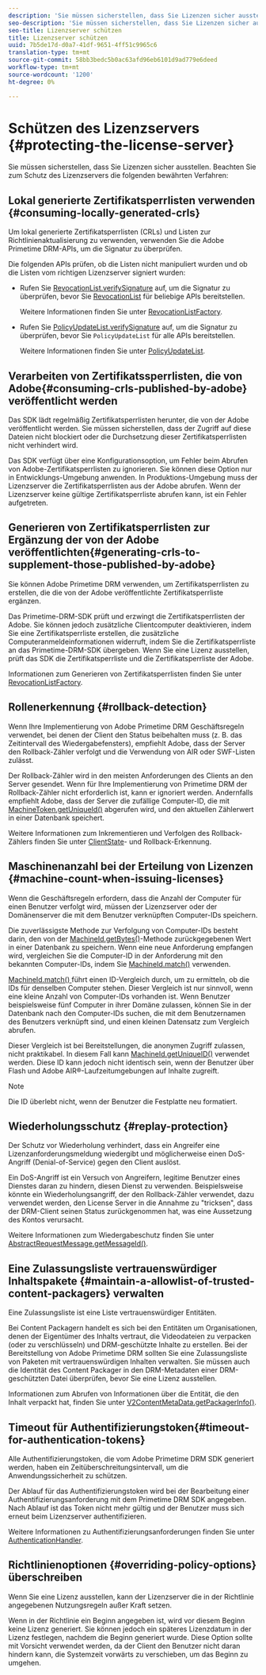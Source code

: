 ```yaml
---
description: 'Sie müssen sicherstellen, dass Sie Lizenzen sicher ausstellen. Beachten Sie die folgenden bewährten Verfahren zum Schutz des Lizenzservers. '
seo-description: 'Sie müssen sicherstellen, dass Sie Lizenzen sicher ausstellen. Beachten Sie die folgenden bewährten Verfahren zum Schutz des Lizenzservers. '
seo-title: Lizenzserver schützen
title: Lizenzserver schützen
uuid: 7b5de17d-d0a7-41df-9651-4ff51c9965c6
translation-type: tm+mt
source-git-commit: 58bb3bedc5b0ac63afd96eb6101d9ad779e6deed
workflow-type: tm+mt
source-wordcount: '1200'
ht-degree: 0%

---
```



# Schützen des Lizenzservers {#protecting-the-license-server}

Sie müssen sicherstellen, dass Sie Lizenzen sicher ausstellen. Beachten Sie zum Schutz des Lizenzservers die folgenden bewährten Verfahren:

## Lokal generierte Zertifikatsperrlisten verwenden {#consuming-locally-generated-crls}

Um lokal generierte Zertifikatsperrlisten (CRLs) und Listen zur Richtlinienaktualisierung zu verwenden, verwenden Sie die Adobe Primetime DRM-APIs, um die Signatur zu überprüfen.

Die folgenden APIs prüfen, ob die Listen nicht manipuliert wurden und ob die Listen vom richtigen Lizenzserver signiert wurden:

* Rufen Sie [RevocationList.verifySignature](https://help.adobe.com/en_US/primetime/api/drm-apis/server/javadocs-flashaccess-pro/com/adobe/flashaccess/sdk/revocation/RevocationList.html#verifySignature(java.security.cert.X509Certificate)) auf, um die Signatur zu überprüfen, bevor Sie [RevocationList](https://help.adobe.com/en_US/primetime/api/drm-apis/server/javadocs-flashaccess-pro/com/adobe/flashaccess/sdk/revocation/RevocationList.html) für beliebige APIs bereitstellen.

   Weitere Informationen finden Sie unter [RevocationListFactory](https://help.adobe.com/en_US/primetime/api/drm-apis/server/javadocs-flashaccess-pro/com/adobe/flashaccess/sdk/revocation/RevocationListFactory.html).

* Rufen Sie [PolicyUpdateList.verifySignature](https://help.adobe.com/en_US/primetime/api/drm-apis/server/javadocs-flashaccess-pro/com/adobe/flashaccess/sdk/policyupdate/PolicyUpdateList.html#verifySignature(java.security.cert.X509Certificate)) auf, um die Signatur zu überprüfen, bevor Sie `PolicyUpdateList` für alle APIs bereitstellen.

   Weitere Informationen finden Sie unter [PolicyUpdateList](https://help.adobe.com/en_US/primetime/api/drm-apis/server/javadocs-flashaccess-pro/com/adobe/flashaccess/sdk/policyupdate/PolicyUpdateList.html).

## Verarbeiten von Zertifikatssperrlisten, die von Adobe{#consuming-crls-published-by-adobe} veröffentlicht werden

Das SDK lädt regelmäßig Zertifikatsperrlisten herunter, die von der Adobe veröffentlicht werden. Sie müssen sicherstellen, dass der Zugriff auf diese Dateien nicht blockiert oder die Durchsetzung dieser Zertifikatsperrlisten nicht verhindert wird.

Das SDK verfügt über eine Konfigurationsoption, um Fehler beim Abrufen von Adobe-Zertifikatsperrlisten zu ignorieren. Sie können diese Option nur in Entwicklungs-Umgebung anwenden. In Produktions-Umgebung muss der Lizenzserver die Zertifikatsperrlisten aus der Adobe abrufen. Wenn der Lizenzserver keine gültige Zertifikatsperrliste abrufen kann, ist ein Fehler aufgetreten.

## Generieren von Zertifikatsperrlisten zur Ergänzung der von der Adobe veröffentlichten{#generating-crls-to-supplement-those-published-by-adobe}

Sie können Adobe Primetime DRM verwenden, um Zertifikatsperrlisten zu erstellen, die die von der Adobe veröffentlichte Zertifikatsperrliste ergänzen.

Das Primetime-DRM-SDK prüft und erzwingt die Zertifikatsperrlisten der Adobe. Sie können jedoch zusätzliche Clientcomputer deaktivieren, indem Sie eine Zertifikatsperrliste erstellen, die zusätzliche Computeranmeldeinformationen widerruft, indem Sie die Zertifikatsperrliste an das Primetime-DRM-SDK übergeben. Wenn Sie eine Lizenz ausstellen, prüft das SDK die Zertifikatsperrliste und die Zertifikatsperrliste der Adobe.

Informationen zum Generieren von Zertifikatsperrlisten finden Sie unter [RevocationListFactory](https://help.adobe.com/en_US/primetime/api/drm-apis/server/javadocs-flashaccess-pro/com/adobe/flashaccess/sdk/revocation/RevocationListFactory.html).

## Rollenerkennung {#rollback-detection}

Wenn Ihre Implementierung von Adobe Primetime DRM Geschäftsregeln verwendet, bei denen der Client den Status beibehalten muss (z. B. das Zeitintervall des Wiedergabefensters), empfiehlt Adobe, dass der Server den Rollback-Zähler verfolgt und die Verwendung von AIR oder SWF-Listen zulässt.

Der Rollback-Zähler wird in den meisten Anforderungen des Clients an den Server gesendet. Wenn für Ihre Implementierung von Primetime DRM der Rollback-Zähler nicht erforderlich ist, kann er ignoriert werden. Andernfalls empfiehlt Adobe, dass der Server die zufällige Computer-ID, die mit [MachineToken.getUniqueId()](https://help.adobe.com/en_US/primetime/api/drm-apis/server/javadocs-flashaccess-pro/com/adobe/flashaccess/sdk/cert/MachineId.html#getUniqueId()) abgerufen wird, und den aktuellen Zählerwert in einer Datenbank speichert.

Weitere Informationen zum Inkrementieren und Verfolgen des Rollback-Zählers finden Sie unter [ClientState](https://help.adobe.com/en_US/primetime/api/drm-apis/server/javadocs-flashaccess-pro/com/adobe/flashaccess/sdk/protocol/ClientState.html)- und Rollback-Erkennung.

## Maschinenanzahl bei der Erteilung von Lizenzen {#machine-count-when-issuing-licenses}

Wenn die Geschäftsregeln erfordern, dass die Anzahl der Computer für einen Benutzer verfolgt wird, müssen der Lizenzserver oder der Domänenserver die mit dem Benutzer verknüpften Computer-IDs speichern.

Die zuverlässigste Methode zur Verfolgung von Computer-IDs besteht darin, den von der [MachineId.getBytes()](https://help.adobe.com/en_US/primetime/api/drm-apis/server/javadocs-flashaccess-pro/com/adobe/flashaccess/sdk/cert/MachineId.html#getBytes())-Methode zurückgegebenen Wert in einer Datenbank zu speichern. Wenn eine neue Anforderung empfangen wird, vergleichen Sie die Computer-ID in der Anforderung mit den bekannten Computer-IDs, indem Sie [MachineId.match()](https://help.adobe.com/en_US/primetime/api/drm-apis/server/javadocs-flashaccess-pro/com/adobe/flashaccess/sdk/cert/MachineId.html#matches(com.adobe.flashaccess.sdk.cert.MachineId)) verwenden.

[MachineId.match() ](https://help.adobe.com/en_US/primetime/api/drm-apis/server/javadocs-flashaccess-pro/com/adobe/flashaccess/sdk/cert/MachineId.html#matches(com.adobe.flashaccess.sdk.cert.MachineId)) führt einen ID-Vergleich durch, um zu ermitteln, ob die IDs für denselben Computer stehen. Dieser Vergleich ist nur sinnvoll, wenn eine kleine Anzahl von Computer-IDs vorhanden ist. Wenn Benutzer beispielsweise fünf Computer in ihrer Domäne zulassen, können Sie in der Datenbank nach den Computer-IDs suchen, die mit dem Benutzernamen des Benutzers verknüpft sind, und einen kleinen Datensatz zum Vergleich abrufen.

Dieser Vergleich ist bei Bereitstellungen, die anonymen Zugriff zulassen, nicht praktikabel. In diesem Fall kann [MachineId.getUniqueID()](https://help.adobe.com/en_US/primetime/api/drm-apis/server/javadocs-flashaccess-pro/com/adobe/flashaccess/sdk/cert/MachineId.html#getUniqueId()) verwendet werden. Diese ID kann jedoch nicht identisch sein, wenn der Benutzer über Flash und Adobe AIR®-Laufzeitumgebungen auf Inhalte zugreift.

>[!NOTE]
>
>Die ID überlebt nicht, wenn der Benutzer die Festplatte neu formatiert.

## Wiederholungsschutz {#replay-protection}

Der Schutz vor Wiederholung verhindert, dass ein Angreifer eine Lizenzanforderungsmeldung wiedergibt und möglicherweise einen DoS-Angriff (Denial-of-Service) gegen den Client auslöst.

Ein DoS-Angriff ist ein Versuch von Angreifern, legitime Benutzer eines Dienstes daran zu hindern, diesen Dienst zu verwenden. Beispielsweise könnte ein Wiederholungsangriff, der den Rollback-Zähler verwendet, dazu verwendet werden, den License Server in die Annahme zu &quot;tricksen&quot;, dass der DRM-Client seinen Status zurückgenommen hat, was eine Aussetzung des Kontos verursacht.

Weitere Informationen zum Wiedergabeschutz finden Sie unter [ AbstractRequestMessage.getMessageId()](https://help.adobe.com/en_US/primetime/api/drm-apis/server/javadocs-flashaccess-pro/com/adobe/flashaccess/sdk/protocol/AbstractRequestMessage.html#getMessageId()).

## Eine Zulassungsliste vertrauenswürdiger Inhaltspakete {#maintain-a-allowlist-of-trusted-content-packagers} verwalten

Eine Zulassungsliste ist eine Liste vertrauenswürdiger Entitäten.

Bei Content Packagern handelt es sich bei den Entitäten um Organisationen, denen der Eigentümer des Inhalts vertraut, die Videodateien zu verpacken (oder zu verschlüsseln) und DRM-geschützte Inhalte zu erstellen. Bei der Bereitstellung von Adobe Primetime DRM sollten Sie eine Zulassungsliste von Paketen mit vertrauenswürdigen Inhalten verwalten. Sie müssen auch die Identität des Content Packager in den DRM-Metadaten einer DRM-geschützten Datei überprüfen, bevor Sie eine Lizenz ausstellen.

Informationen zum Abrufen von Informationen über die Entität, die den Inhalt verpackt hat, finden Sie unter [V2ContentMetaData.getPackagerInfo()](https://help.adobe.com/en_US/primetime/api/drm-apis/server/javadocs-flashaccess-pro/com/adobe/flashaccess/sdk/media/drm/keys/v2/V2ContentMetaData.html#getPackagerInfo()).

## Timeout für Authentifizierungstoken{#timeout-for-authentication-tokens}

Alle Authentifizierungstoken, die vom Adobe Primetime DRM SDK generiert werden, haben ein Zeitüberschreitungsintervall, um die Anwendungssicherheit zu schützen.

Der Ablauf für das Authentifizierungstoken wird bei der Bearbeitung einer Authentifizierungsanforderung mit dem Primetime DRM SDK angegeben. Nach Ablauf ist das Token nicht mehr gültig und der Benutzer muss sich erneut beim Lizenzserver authentifizieren.

Weitere Informationen zu Authentifizierungsanforderungen finden Sie unter [AuthenticationHandler](https://help.adobe.com/en_US/primetime/api/drm-apis/server/javadocs-flashaccess-pro/com/adobe/flashaccess/sdk/protocol/authentication/AuthenticationHandler.html).

## Richtlinienoptionen {#overriding-policy-options} überschreiben

Wenn Sie eine Lizenz ausstellen, kann der Lizenzserver die in der Richtlinie angegebenen Nutzungsregeln außer Kraft setzen.

Wenn in der Richtlinie ein Beginn angegeben ist, wird vor diesem Beginn keine Lizenz generiert. Sie können jedoch ein späteres Lizenzdatum in der Lizenz festlegen, nachdem die Beginn generiert wurde. Diese Option sollte mit Vorsicht verwendet werden, da der Client den Benutzer nicht daran hindern kann, die Systemzeit vorwärts zu verschieben, um das Beginn zu umgehen.